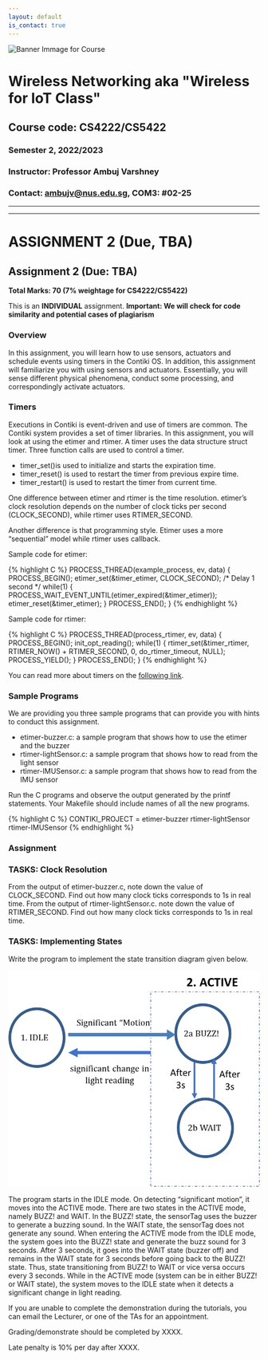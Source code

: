 ```yaml
---
layout: default
is_contact: true
---
```


![Banner Immage for Course](cs4222_banner.png)  

# Wireless Networking aka "Wireless for IoT Class"
## Course code: CS4222/CS5422  
### Semester 2, 2022/2023
### Instructor: Professor Ambuj Varshney
### Contact: [ambujv@nus.edu.sg](mailto:ambujv@nus.edu.sg), COM3: #02-25     

----
****

# ASSIGNMENT 2 (Due, TBA)

## Assignment 2 (Due: TBA)

**Total Marks: 70 (7% weightage for CS4222/CS5422)**
 
This is an **INDIVIDUAL** assignment. 
**Important: We will check for code similarity and potential cases of plagiarism**

### Overview

In this assignment, you will learn how to use sensors,  actuators and schedule events using timers in the Contiki OS. In addition, this assignment will familiarize you with using sensors and actuators. Essentially, you will sense different physical phenomena, conduct some processing, and correspondingly activate actuators.

### Timers

Executions in Contiki is event-driven and use of timers are common. The Contiki system provides a set of timer libraries. In this assignment, you will look at using the etimer and rtimer. A timer uses the data structure struct timer. Three function calls are used to control a timer.

* timer_set()is used to initialize and starts the expiration time.
* timer_reset() is used to restart the timer from previous expire time.
* timer_restart() is used to restart the timer from current time.

One difference between etimer and rtimer is the time resolution. etimer’s clock resolution depends on the number of clock ticks per second (CLOCK_SECOND), while rtimer uses RTIMER_SECOND.

Another difference is that programming style. Etimer uses a more “sequential” model while rtimer uses callback.

Sample code for etimer:

{% highlight C %}
PROCESS_THREAD(example_process, ev, data)
{
PROCESS_BEGIN();
etimer_set(&timer_etimer, CLOCK_SECOND); /* Delay 1 second
*/
while(1) {
PROCESS_WAIT_EVENT_UNTIL(etimer_expired(&timer_etimer));
etimer_reset(&timer_etimer);
}
PROCESS_END();
}
{% endhighlight %}

Sample code for rtimer:

{% highlight C %}
PROCESS_THREAD(process_rtimer, ev, data)
{
PROCESS_BEGIN();
init_opt_reading();
while(1) {
rtimer_set(&timer_rtimer, RTIMER_NOW() + RTIMER_SECOND, 0,
do_rtimer_timeout, NULL);
PROCESS_YIELD();
}
PROCESS_END();
}
{% endhighlight %}

You can read more about timers on the [following link](https://docs.contiki-ng.org/en/develop/doc/programming/Timers.html).

### Sample Programs

We are providing you three sample programs that can provide you with hints to conduct this assignment.

* etimer-buzzer.c: a sample program that shows how to use the etimer and the buzzer
* rtimer-lightSensor.c: a sample program that shows how to read from the light sensor
* rtimer-IMUSensor.c: a sample program that shows how to read from the IMU sensor

Run the C programs and observe the output generated by the printf statements. Your Makefile
should include names of all the new programs.

{% highlight C %}
CONTIKI_PROJECT = etimer-buzzer rtimer-lightSensor rtimer-IMUSensor
{% endhighlight %}

### Assignment


### TASKS:  Clock Resolution

From the output of etimer-buzzer.c, note down the value of CLOCK_SECOND. Find out how many clock ticks corresponds to 1s in real time.
From the output of rtimer-lightSensor.c. note down the value of RTIMER_SECOND. Find out how many clock ticks corresponds to 1s in real time.

### TASKS: Implementing States

Write the program to implement the state transition diagram given below.

![Banner Immage for Course](statetrans.png)  

The program starts in the IDLE mode. On detecting “significant motion”, it moves into the ACTIVE
mode. There are two states in the ACTIVE mode, namely BUZZ! and WAIT. In the BUZZ! state, the
sensorTag uses the buzzer to generate a buzzing sound. In the WAIT state, the sensorTag does not
generate any sound. When entering the ACTIVE mode from the IDLE mode, the system goes into
the BUZZ! state and generate the buzz sound for 3 seconds. After 3 seconds, it goes into the WAIT
state (buzzer off) and remains in the WAIT state for 3 seconds before going back to the BUZZ! state.
Thus, state transitioning from BUZZ! to WAIT or vice versa occurs every 3 seconds. While in the
ACTIVE mode (system can be in either BUZZ! or WAIT state), the system moves to the IDLE state
when it detects a significant change in light reading.



If you are unable to complete the demonstration during the tutorials, you can email the Lecturer, or one of the TAs for an appointment. 
 
Grading/demonstrate should be completed by XXXX.  
 
Late penalty is 10% per day after XXXX.








